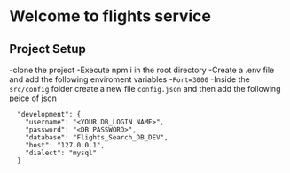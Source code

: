 # Welcome to flights service

## Project Setup

-clone the project
-Execute npm i in the root directory
-Create a .env file and add the following enviroment variables -`Port=3000`
-Inside the `src/config` folder create a new file `config.json` and then add the following peice of json

```
  "development": {
    "username": "<YOUR DB_LOGIN NAME>",
    "password": "<DB PASSWORD>",
    "database": "Flights_Search_DB_DEV",
    "host": "127.0.0.1",
    "dialect": "mysql"
  }
```
